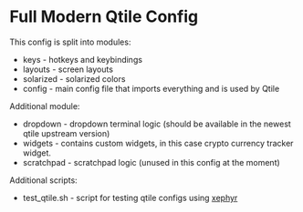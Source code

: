 # Full Modern Qtile Config

This config is split into modules:

* keys - hotkeys and keybindings
* layouts - screen layouts
* solarized - solarized colors
* config - main config file that imports everything and is used by Qtile

Additional module:

* dropdown - dropdown terminal logic (should be available in the newest qtile upstream version)
* widgets - contains custom widgets, in this case crypto currency tracker widget.
* scratchpad - scratchpad logic (unused in this config at the moment)

Additional scripts:

* test_qtile.sh - script for testing qtile configs using [xephyr](https://wiki.archlinux.org/index.php/Xephyr)

